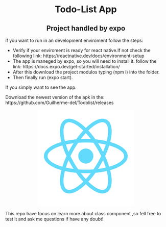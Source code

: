 <h1 align= 'center'>Todo-List App</h1>
<h2 align = "center">
Project handled by expo
</h2>
<p>
if you want to run in an development enviroment follow the steps:
</ṕ>
<ul>
  <li>Verify if your enviroment is ready for react native.If not check the following link: https://reactnative.dev/docs/environment-setup</li>
  <li>The app is maneged by expo, so you will need to install it. follow the link: https://docs.expo.dev/get-started/installation/</li>
  <li>After this download the project modulos typing (npm i) into the folder.</li>
   <li>Then finally run (expo start).</li>
</ul>
<p>
If you simply want to see the app.
</p>
Download the newest version of the apk in the:  https://github.com/Guilherme-del/Todolist/releases


<p align = "center">
<img width=300 height=300 src= app/assets/img/icon.png >
<p>

This repo have focus on learn more about class component ,so fell free to test it and ask me questions if have any doubt!
